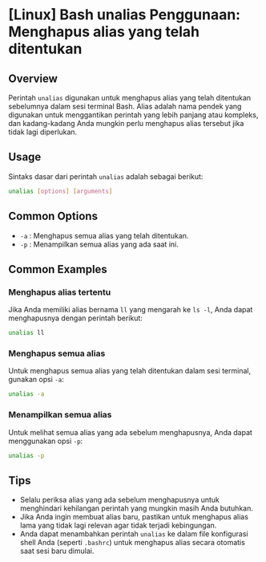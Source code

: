 # [Linux] Bash unalias Penggunaan: Menghapus alias yang telah ditentukan

## Overview
Perintah `unalias` digunakan untuk menghapus alias yang telah ditentukan sebelumnya dalam sesi terminal Bash. Alias adalah nama pendek yang digunakan untuk menggantikan perintah yang lebih panjang atau kompleks, dan kadang-kadang Anda mungkin perlu menghapus alias tersebut jika tidak lagi diperlukan.

## Usage
Sintaks dasar dari perintah `unalias` adalah sebagai berikut:

```bash
unalias [options] [arguments]
```

## Common Options
- `-a` : Menghapus semua alias yang telah ditentukan.
- `-p` : Menampilkan semua alias yang ada saat ini.

## Common Examples

### Menghapus alias tertentu
Jika Anda memiliki alias bernama `ll` yang mengarah ke `ls -l`, Anda dapat menghapusnya dengan perintah berikut:

```bash
unalias ll
```

### Menghapus semua alias
Untuk menghapus semua alias yang telah ditentukan dalam sesi terminal, gunakan opsi `-a`:

```bash
unalias -a
```

### Menampilkan semua alias
Untuk melihat semua alias yang ada sebelum menghapusnya, Anda dapat menggunakan opsi `-p`:

```bash
unalias -p
```

## Tips
- Selalu periksa alias yang ada sebelum menghapusnya untuk menghindari kehilangan perintah yang mungkin masih Anda butuhkan.
- Jika Anda ingin membuat alias baru, pastikan untuk menghapus alias lama yang tidak lagi relevan agar tidak terjadi kebingungan.
- Anda dapat menambahkan perintah `unalias` ke dalam file konfigurasi shell Anda (seperti `.bashrc`) untuk menghapus alias secara otomatis saat sesi baru dimulai.